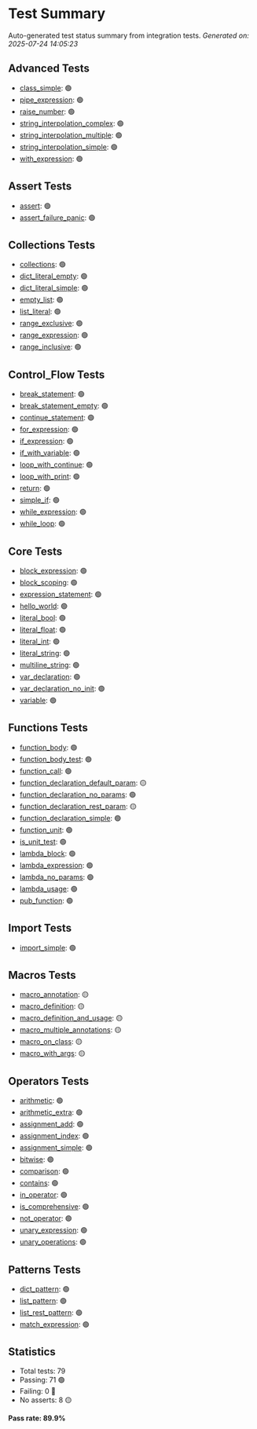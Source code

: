 # Test Summary

Auto-generated test status summary from integration tests.
*Generated on: 2025-07-24 14:05:23*

## Advanced Tests

- [class_simple](tests/integration/advanced/class_simple.md): 🟢
- [pipe_expression](tests/integration/advanced/pipe_expression.md): 🟢
- [raise_number](tests/integration/advanced/raise_number.md): 🟢
- [string_interpolation_complex](tests/integration/advanced/string_interpolation_complex.md): 🟢
- [string_interpolation_multiple](tests/integration/advanced/string_interpolation_multiple.md): 🟢
- [string_interpolation_simple](tests/integration/advanced/string_interpolation_simple.md): 🟢
- [with_expression](tests/integration/advanced/with_expression.md): 🟢

## Assert Tests

- [assert](tests/integration/assert/assert.md): 🟢
- [assert_failure_panic](tests/integration/assert/assert_failure_panic.md): 🟢

## Collections Tests

- [collections](tests/integration/collections/collections.md): 🟢
- [dict_literal_empty](tests/integration/collections/dict_literal_empty.md): 🟢
- [dict_literal_simple](tests/integration/collections/dict_literal_simple.md): 🟢
- [empty_list](tests/integration/collections/empty_list.md): 🟢
- [list_literal](tests/integration/collections/list_literal.md): 🟢
- [range_exclusive](tests/integration/collections/range_exclusive.md): 🟢
- [range_expression](tests/integration/collections/range_expression.md): 🟢
- [range_inclusive](tests/integration/collections/range_inclusive.md): 🟢

## Control_Flow Tests

- [break_statement](tests/integration/control_flow/break_statement.md): 🟢
- [break_statement_empty](tests/integration/control_flow/break_statement_empty.md): 🟢
- [continue_statement](tests/integration/control_flow/continue_statement.md): 🟢
- [for_expression](tests/integration/control_flow/for_expression.md): 🟢
- [if_expression](tests/integration/control_flow/if_expression.md): 🟢
- [if_with_variable](tests/integration/control_flow/if_with_variable.md): 🟢
- [loop_with_continue](tests/integration/control_flow/loop_with_continue.md): 🟢
- [loop_with_print](tests/integration/control_flow/loop_with_print.md): 🟢
- [return](tests/integration/control_flow/return.md): 🟢
- [simple_if](tests/integration/control_flow/simple_if.md): 🟢
- [while_expression](tests/integration/control_flow/while_expression.md): 🟢
- [while_loop](tests/integration/control_flow/while_loop.md): 🟢

## Core Tests

- [block_expression](tests/integration/core/block_expression.md): 🟢
- [block_scoping](tests/integration/core/block_scoping.md): 🟢
- [expression_statement](tests/integration/core/expression_statement.md): 🟢
- [hello_world](tests/integration/core/hello_world.md): 🟢
- [literal_bool](tests/integration/core/literal_bool.md): 🟢
- [literal_float](tests/integration/core/literal_float.md): 🟢
- [literal_int](tests/integration/core/literal_int.md): 🟢
- [literal_string](tests/integration/core/literal_string.md): 🟢
- [multiline_string](tests/integration/core/multiline_string.md): 🟢
- [var_declaration](tests/integration/core/var_declaration.md): 🟢
- [var_declaration_no_init](tests/integration/core/var_declaration_no_init.md): 🟢
- [variable](tests/integration/core/variable.md): 🟢

## Functions Tests

- [function_body](tests/integration/functions/function_body.md): 🟢
- [function_body_test](tests/integration/functions/function_body_test.md): 🟢
- [function_call](tests/integration/functions/function_call.md): 🟢
- [function_declaration_default_param](tests/integration/functions/function_declaration_default_param.md): 🟡
- [function_declaration_no_params](tests/integration/functions/function_declaration_no_params.md): 🟢
- [function_declaration_rest_param](tests/integration/functions/function_declaration_rest_param.md): 🟡
- [function_declaration_simple](tests/integration/functions/function_declaration_simple.md): 🟢
- [function_unit](tests/integration/functions/function_unit.md): 🟢
- [is_unit_test](tests/integration/functions/is_unit_test.md): 🟢
- [lambda_block](tests/integration/functions/lambda_block.md): 🟢
- [lambda_expression](tests/integration/functions/lambda_expression.md): 🟢
- [lambda_no_params](tests/integration/functions/lambda_no_params.md): 🟢
- [lambda_usage](tests/integration/functions/lambda_usage.md): 🟢
- [pub_function](tests/integration/functions/pub_function.md): 🟢

## Import Tests

- [import_simple](tests/integration/import/import_simple.md): 🟢

## Macros Tests

- [macro_annotation](tests/integration/macros/macro_annotation.md): 🟡
- [macro_definition](tests/integration/macros/macro_definition.md): 🟡
- [macro_definition_and_usage](tests/integration/macros/macro_definition_and_usage.md): 🟡
- [macro_multiple_annotations](tests/integration/macros/macro_multiple_annotations.md): 🟡
- [macro_on_class](tests/integration/macros/macro_on_class.md): 🟡
- [macro_with_args](tests/integration/macros/macro_with_args.md): 🟡

## Operators Tests

- [arithmetic](tests/integration/operators/arithmetic.md): 🟢
- [arithmetic_extra](tests/integration/operators/arithmetic_extra.md): 🟢
- [assignment_add](tests/integration/operators/assignment_add.md): 🟢
- [assignment_index](tests/integration/operators/assignment_index.md): 🟢
- [assignment_simple](tests/integration/operators/assignment_simple.md): 🟢
- [bitwise](tests/integration/operators/bitwise.md): 🟢
- [comparison](tests/integration/operators/comparison.md): 🟢
- [contains](tests/integration/operators/contains.md): 🟢
- [in_operator](tests/integration/operators/in_operator.md): 🟢
- [is_comprehensive](tests/integration/operators/is_comprehensive.md): 🟢
- [not_operator](tests/integration/operators/not_operator.md): 🟢
- [unary_expression](tests/integration/operators/unary_expression.md): 🟢
- [unary_operations](tests/integration/operators/unary_operations.md): 🟢

## Patterns Tests

- [dict_pattern](tests/integration/patterns/dict_pattern.md): 🟢
- [list_pattern](tests/integration/patterns/list_pattern.md): 🟢
- [list_rest_pattern](tests/integration/patterns/list_rest_pattern.md): 🟢
- [match_expression](tests/integration/patterns/match_expression.md): 🟢

## Statistics

- Total tests: 79
- Passing: 71 🟢
- Failing: 0 🔴
- No asserts: 8 🟡

**Pass rate: 89.9%**